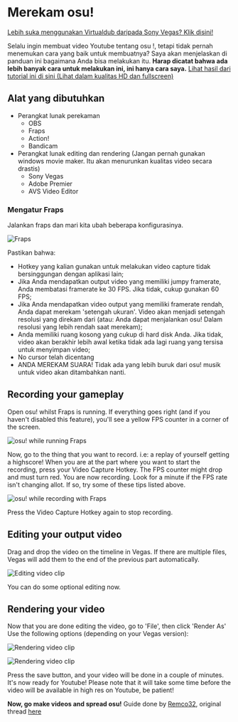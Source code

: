 Merekam osu!
===================================

[Lebih suka menggunakan Virtualdub daripada Sony Vegas? Klik disini!](http://osu.ppy.sh/forum/viewtopic.php?p=252802#p252802)

Selalu ingin membuat video Youtube tentang osu !, tetapi tidak pernah menemukan cara yang baik untuk membuatnya? Saya akan menjelaskan di panduan ini bagaimana Anda bisa melakukan itu. 
**Harap dicatat bahwa ada lebih banyak cara untuk melakukan ini, ini hanya cara saya.**
[Lihat hasil dari tutorial ini di sini (Lihat dalam kualitas HD dan fullscreen)](http://youtube.com/watch?v=JRGhQh69geI)

Alat yang dibutuhkan
-------------

-   Perangkat lunak perekaman
    - OBS
    - Fraps
    - Action!
    - Bandicam
-   Perangkat lunak editing dan rendering (Jangan pernah gunakan windows movie maker. Itu akan menurunkan kualitas video secara drastis)
    - Sony Vegas
    - Adobe Premier
    - AVS Video Editor

### Mengatur Fraps

Jalankan fraps dan mari kita ubah beberapa konfigurasinya.

![Fraps](Recording_1.png "Fraps")

Pastikan bahwa:

-   Hotkey yang kalian gunakan untuk melakukan video capture tidak bersinggungan dengan aplikasi lain;
-   Jika Anda mendapatkan output video yang memiliki jumpy framerate, Anda membatasi framerate ke 30 FPS. Jika tidak, cukup gunakan 60 FPS;
-   Jika Anda mendapatkan video output yang memiliki framerate rendah, Anda dapat merekam 'setengah ukuran'. Video akan menjadi setengah resolusi yang direkam dari (atau: Anda dapat menjalankan osu! Dalam resolusi yang lebih rendah saat merekam);
-   Anda memiliki ruang kosong yang cukup di hard disk Anda. Jika tidak, video akan berakhir lebih awal ketika tidak ada lagi ruang yang tersisa untuk menyimpan video;
-   No cursor telah dicentang
-   ANDA MEREKAM SUARA! Tidak ada yang lebih buruk dari osu! musik untuk video akan ditambahkan nanti.

Recording your gameplay
------------------------

Open osu! whilst Fraps is running. If everything goes right (and if you haven't disabled this feature), you'll see a yellow FPS counter in a corner of the screen.

![osu! while running Fraps](Recording_2.png "osu! while running Fraps")

Now, go to the thing that you want to record. i.e: a replay of yourself getting a highscore! When you are at the part where you want to start the recording, press your Video Capture Hotkey. The FPS counter might drop and must turn red. You are now recording. Look for a minute if the FPS rate isn't changing allot. If so, try some of these tips listed above.

![osu! while recording with Fraps](Recording_3.png "osu! while recording with Fraps")

Press the Video Capture Hotkey again to stop recording.

Editing your output video
---------------------------

Drag and drop the video on the timeline in Vegas. If there are multiple files, Vegas will add them to the end of the previous part automatically.

![Editing video clip](Recording_4.png "Editing video clip")

You can do some optional editing now.

Rendering your video
----------------------

Now that you are done editing the video, go to 'File', then click 'Render As'
Use the following options (depending on your Vegas version):

![Rendering video clip](Recording_5.png "Rendering video clip")

![Rendering video clip](Recording_6.png "Rendering video clip")

Press the save button, and your video will be done in a couple of minutes. It's now ready for Youtube!
Please note that it will take some time before the video will be available in high res on Youtube, be patient!

**Now, go make videos and spread osu!**
Guide done by [Remco32](http://osu.ppy.sh/u/9199), original thread [here](https://osu.ppy.sh/forum/t/18112)
